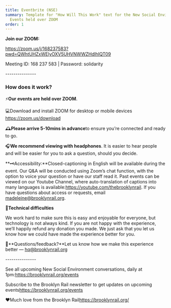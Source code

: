 ```yaml
---
title: Eventbrite (NSE)
summary: Template for "How Will This Work" text for the New Social Environment
  Events held over ZOOM
order: 1
---
```

**Join our ZOOM:**

<https://zoom.us/j/168237583?pwd=QWhtUHZxWElyOXV5UHVNWWZHdlhIQT09>

Meeting ID: 168 237 583 | Password: solidarity

\---------------

### How does it work?

⚡**Our events are held over ZOOM**.

💻Download and install ZOOM for desktop or mobile devices https://zoom.us/download

🕰**Please arrive 5-10mins in advance**to ensure you’re connected and ready to go.

🎧**We recommend viewing with headphones**. It is easier to hear people and will be easier for you to ask a question, should you decide.

**🗝Accessibility:**Closed-captioning in English will be available during the event. Our Q&A will be conducted using Zoom’s chat function, with the option to voice your question or have our staff read it. Past events can be viewed on our Youtube Channel, where auto-translation of captions into many languages is available:<https://youtube.com/thebrooklynrail>. If you have questions about access or requests, email madeleine@brooklynrail.org.

**👾Technical difficulties**

We work hard to make sure this is easy and enjoyable for everyone, but technology is not always kind. If you are not happy with the experience, we’ll happily refund any donation you made. We just ask that you let us know how we could have made the experience better for you.

💌**Questions/feedback?**Let us know how we make this experience better — hq@brooklynrail.org

\---------------

See all upcoming New Social Environment conversations, daily at 1pm:<https://brooklynrail.org/events>

Subscribe to the Brooklyn Rail newsletter to get updates on upcoming events<https://brooklynrail.org/events>

❤️Much love from the Brooklyn Rail<https://brooklynrail.org/>